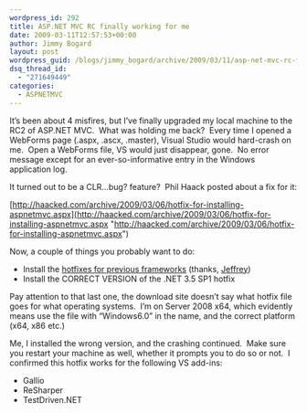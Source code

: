 ```yaml
---
wordpress_id: 292
title: ASP.NET MVC RC finally working for me
date: 2009-03-11T12:57:53+00:00
author: Jimmy Bogard
layout: post
wordpress_guid: /blogs/jimmy_bogard/archive/2009/03/11/asp-net-mvc-rc-finally-working-for-me.aspx
dsq_thread_id:
  - "271649449"
categories:
  - ASPNETMVC
---
```

It’s been about 4 misfires, but I’ve finally upgraded my local machine to the RC2 of ASP.NET MVC.&#160; What was holding me back?&#160; Every time I opened a WebForms page (.aspx, .ascx, .master), Visual Studio would hard-crash on me.&#160; Open a WebForms file, VS would just disappear, gone.&#160; No error message except for an ever-so-informative entry in the Windows application log.

It turned out to be a CLR…bug? feature?&#160; Phil Haack posted about a fix for it:

[http://haacked.com/archive/2009/03/06/hotfix-for-installing-aspnetmvc.aspx](http://haacked.com/archive/2009/03/06/hotfix-for-installing-aspnetmvc.aspx "http://haacked.com/archive/2009/03/06/hotfix-for-installing-aspnetmvc.aspx")

Now, a couple of things you probably want to do:

  * Install the [hotfixes for previous frameworks](http://www.microsoft.com/downloads/details.aspx?FamilyID=98E83614-C30A-4B75-9E05-0A9C3FBDD20D&displaylang=en) (thanks, [Jeffrey](http://jeffreypalermo.com/))
  * Install the CORRECT VERSION of the .NET 3.5 SP1 hotfix

Pay attention to that last one, the download site doesn’t say what hotfix file goes for what operating systems.&#160; I’m on Server 2008 x64, which evidently means use the file with “Windows6.0” in the name, and the correct platform (x64, x86 etc.)

Me, I installed the wrong version, and the crashing continued.&#160; Make sure you restart your machine as well, whether it prompts you to do so or not.&#160; I confirmed this hotfix works for the following VS add-ins:

  * Gallio
  * ReSharper
  * TestDriven.NET